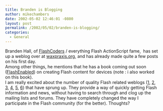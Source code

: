 ```yaml
---
title: Branden is Blogging
author: mikechambers
date: 2002-05-02 12:46:01 -0800
layout: post
permalink: /2002/05/02/branden-is-blogging/
categories:
  - General
---
```



Branden Hall, of [FlashCoders][1] / everything Flash ActionScript fame, &nbsp;has set up a weblog over at [waxpraxis.org][2], and has already made quite a few posts on his first day.  
Among other things, he mentions that he has a book coming out soon ([FlashEnabled][3]) on creating Flash content for devices (note : i also worked on this book).  
I am really excited about the number of quality Flash related weblogs ([1][4], [2][2], [3][5], [4][6], [5][7], [6][8]) that have sprung up.&nbsp;They provide a way of quickly getting Flash information and news, without having to search through and clog up the mailing lists and forums. They have completely changed the way I participate in the Flash community (for the better). Thoughts?

 [1]: http://chattyfig.figleaf.com
 [2]: http://www.waxpraxis.org
 [3]: http://www.flashenabled.com/
 [4]: http://www.flashblog.net/
 [5]: http://www.flashguru.co.uk/
 [6]: http://www.flazoom.com
 [7]: http://weblog.bergersen.net/
 [8]: http://www.bomber-studios.com/
